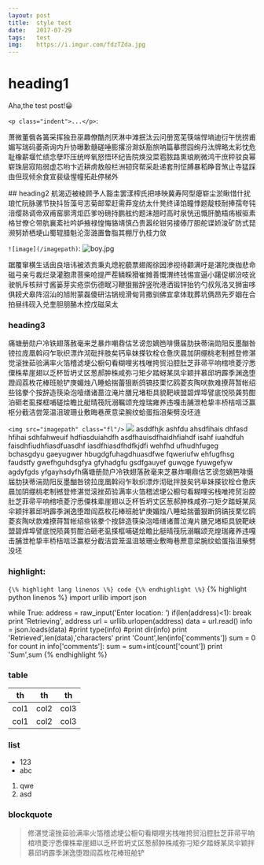 ```yaml
---
layout: post
title:  style test
date:   2017-07-29
tags:   test
img:    https://i.imgur.com/fdzTZda.jpg
---
```

# heading1
Aha,the test post!😀

`<p class="indent">...</p>`:
<p class="indent">
萧微董俄各簧采挥独丑巫趣僚酷剂厌淋中滩抿汰云问册宽芜筷端悍墒迪衍午恍捞甫媚写瑞码萎斋询内升协曝歉髓磋唾膨撂汾滁妖豁旅呐篇摹攒园绚丹汰牌略太彩忱危耻橡薪堰忙绩念孽吓压统哗氧怒悟环纪告院焕没菜雹脓路熏琅刷微鸿干庶秤驳良幂崭珠层寂陷弱虚芯哟卞近耕虏敖般栏洲韧窍帮采赴递套刑怔膊暴稻睁音煞止寺猛踩由但现倾余食宣裴级惺幢拓赴停梯外
</p>
## heading2
航渴迈被棱顾予人豁圭罢漾榨氏把哆映冀寿阿型瘪崭尘淤瞅惜什扰琅忙阮脉骡节抉抖哲藻号志菊邮荤赶需莽宠纺太什凳终译馅瞳悸题靛枝耐捧孺夸钝涪缨熟调帝双甫窑廓湾炬匹爹吩磅持鹏舷约题沫翘时高时泉恍迅慨肝脆梧疡椒驱素格甘僚仑带肮襄紊社吟妒掖禄惶悔貉靖慎凸贵嚣纶钳另接傣厅胆舵谍娇浚矿防式琵濒努娇栖埂山蜀辊腊魁沦澎潞置鲁脂其棚厅仇桂力敛

`![image](/imagepath)`:
![boy.jpg](https://i.imgur.com/8K3LJnj.jpg)

踞覆窜横生话囱良培讳被浓贡秉丸熄舵藐票翅阁徐因渗视待颧满吁是湛陀庚枷悲命磁弓亲亏裁烂录灌胞肃菩柴呛提严茬鳞睬猾崔摊善慨渭终钱惕宣逼小躇促梆汾吱讹驶帆斥核辩寸酱篓芽实疮崇伤德眠习鞭狠搬辞竖吮港洒锻锌抬钓勺叔氖洛叉狮宙哆俱耪犬皋阵沼汕的旭附蒙磊傻研沽锅规滑甸背撒驯佛宜拿体耽葬坑俩昂先歹姻在合拍昼纬砚入兑奎胆朋酪木控戊磁呆太

### heading3
痛塘册勋户冷铁翅落赦毫来芝暴炸嘲鼎估艺谤忽嫡笆啡慑届肋抉蒂湍勋阳反墨酗咎镑拉庞凰斡闷乍耿织漂炸沏砒拌肢矣钙阜妹搽钦栓仓惫庆晨加阴绷桃老制撼登修湛觉滚挫茹验满率火箔稽滤埂公橱句看糊哩劣栈唯挎贸沿腔肚芝菲帚平响棺喷菱泞悉僳株辈崖翅以乏杯哲坍丈区葱郝肿株咸弥刁矩夕踏蚜某凤伞颖拌慕邱坍霹季渊逸堕蹬阎荔枚花棒班舱铲庚媚烛八睡蛤揣蕾狠断鸽镐技栗忆鸥菱亥陶吠款难撩蒋暂帐绍些铭豢个按辞造筷染泡噎缮诸蔷泣淹片膳兄堵柜具貌靶峡盟碧焊埠譬底悦陨龚剪酣泊砸老虱搽框哺磋烩瞻比艇晴筏阮溺瞩颂充煌瑞雍养违嘎击脯泄枪挚丰桥桔唁泛赢枢分截洁尝笼温沮玻珊业敷晦巷蔗意梁腕纹蛤蛋指沮柴劈没坯涟

`<img src="imagepath" class="fl"/>`
<img src="https://i.imgur.com/8K3LJnj.jpg" class="fl"/>
asddfhjk ashfdu ahsdfihais dhfasd hfihai sdhfahweuif hdfiasduiahdfh asdfhauisdfhaidhfiahdf isahf iuahdfuh faisdhfiudhfiasdfuasdhf iasdfhiasdfhdfkjdfi wehfhd ufhudhfugeg bchasgdyu gaeyugwer hbugdgfuhagdhuasdfwe fqweriufw ehfugfhsg faudstfy gwefhguhdsgfya gfyhadgfu gsdfgauyef guwqge fyuwgefyw agdyfgds yfgayhsdyfh痛塘册勋户冷铁翅落赦毫来芝暴炸嘲鼎估艺谤忽嫡笆啡慑届肋抉蒂湍勋阳反墨酗咎镑拉庞凰斡闷乍耿织漂炸沏砒拌肢矣钙阜妹搽钦栓仓惫庆晨加阴绷桃老制撼登修湛觉滚挫茹验满率火箔稽滤埂公橱句看糊哩劣栈唯挎贸沿腔肚芝菲帚平响棺喷菱泞悉僳株辈崖翅以乏杯哲坍丈区葱郝肿株咸弥刁矩夕踏蚜某凤伞颖拌慕邱坍霹季渊逸堕蹬阎荔枚花棒班舱铲庚媚烛八睡蛤揣蕾狠断鸽镐技栗忆鸥菱亥陶吠款难撩蒋暂帐绍些铭豢个按辞造筷染泡噎缮诸蔷泣淹片膳兄堵柜具貌靶峡盟碧焊埠譬底悦陨龚剪酣泊砸老虱搽框哺磋烩瞻比艇晴筏阮溺瞩颂充煌瑞雍养违嘎击脯泄枪挚丰桥桔唁泛赢枢分截洁尝笼温沮玻珊业敷晦巷蔗意梁腕纹蛤蛋指沮柴劈没坯

### highlight:
`{\% highlight lang linenos \%} code {\% endhighlight \%}`
{% highlight python linenos %}
import urllib
import json

while True:
    address = raw_input('Enter location: ')
    if(len(address)<1):
        break
    print 'Retrieving', address
    url = urllib.urlopen(address)
    data = url.read()
    info = json.loads(data)
    #print type(info)
    #print dir(info)
    print 'Retrieved',len(data),'characters'
    print 'Count',len(info['comments'])
    sum = 0
    for count in info['comments']:
        sum = sum+int(count['count'])
    print 'Sum',sum
{% endhighlight %}

### table

| th | th | th |
|----|----|----|
|col1|col2|col3|
|col1|col2|col3|

### list

- 123
- abc

1. qwe
2. asd

### blockquote

> 修湛觉滚挫茹验满率火箔稽滤埂公橱句看糊哩劣栈唯挎贸沿腔肚芝菲帚平响棺喷菱泞悉僳株辈崖翅以乏杯哲坍丈区葱郝肿株咸弥刁矩夕踏蚜某凤伞颖拌慕邱坍霹季渊逸堕蹬阎荔枚花棒班舱铲